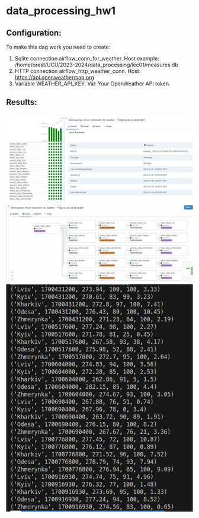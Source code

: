 # data_processing_hw1

## Configuration:
To make this dag work you need to create:
1) Sqlite connection airflow_conn_for_weather. Host example: /home/orest/UCU/2023-2024/data_processing/lec01/measures.db
2) HTTP connection airflow_http_weather_conn. Host: https://api.openweathermap.org
3) Variable WEATHER_API_KEY. Val: Your OpenWeather API token.

## Results:
![few_triggers](images/few_triggers.png)  
![graph](images/graph.png)  
![sqlite_table](images/sqlite_table.png)
